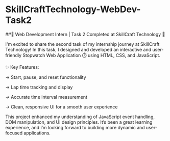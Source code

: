 # SkillCraftTechnology-WebDev-Task2
##🚀 Web Development Intern | Task 2 Completed at SkillCraft Technology 🚀

I'm excited to share the second task of my internship journey at SkillCraft Technology!
In this task, I designed and developed an interactive and user-friendly Stopwatch Web Application ⏱️ using HTML, CSS, and JavaScript.

✨ Key Features:

-> Start, pause, and reset functionality

-> Lap time tracking and display

-> Accurate time interval measurement

-> Clean, responsive UI for a smooth user experience

This project enhanced my understanding of JavaScript event handling, DOM manipulation, and UI design principles. It’s been a great learning experience, and I’m looking forward to building more dynamic and user-focused applications.

